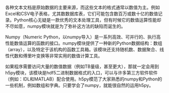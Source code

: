 各种文本文档是原始数据的主要来源，而这些文本的格式通常以数值为主。例如Excel和CSV电子表格，尤其数数据库表，它们可能包含数百万或数十亿的数值记录。Python核心无疑是一款优秀的文本处理工具，但有时候它的数值运算性能却不尽如意，numpy模块就是为了弥补这方法的缺陷而诞生的。

Numpy（Numeric Python，以numpy导入）是一系列高效、可并行的、执行高性能数值运算的函数的接口。numpy模块提供了一种新的Python数据结构：数组（array），以及特定于该机构的函数工具箱。该模块还支持随机数、数据聚合、线性代数和傅里叶变换等非常实用的数值计算工具。

如果程序需要访问大量的数值数据（例如TB量级，甚至更大），那就一定会用到h5py模块，该模块是hdf5二进制数据格式的入口，可以与许多第三方软件软件（例如：IDL和MATLAB）配合使用。h5py模范了大家熟悉的numpy和Python的一些机制，例如数组和字典。只要学会了numpy，就能很自然的运用h5py。

